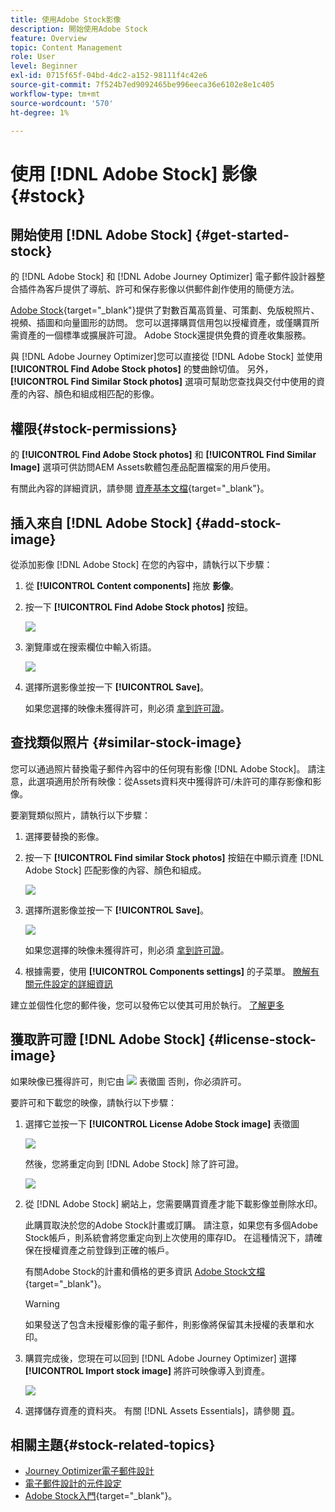 ```yaml
---
title: 使用Adobe Stock影像
description: 開始使用Adobe Stock
feature: Overview
topic: Content Management
role: User
level: Beginner
exl-id: 0715f65f-04bd-4dc2-a152-98111f4c42e6
source-git-commit: 7f524b7ed9092465be996eeca36e6102e8e1c405
workflow-type: tm+mt
source-wordcount: '570'
ht-degree: 1%

---
```


# 使用 [!DNL Adobe Stock] 影像 {#stock}

## 開始使用 [!DNL Adobe Stock] {#get-started-stock}

的 [!DNL Adobe Stock] 和 [!DNL Adobe Journey Optimizer] 電子郵件設計器整合插件為客戶提供了導航、許可和保存影像以供郵件創作使用的簡便方法。

[Adobe Stock](https://helpx.adobe.com/stock/get-started.html){target=&quot;_blank&quot;}提供了對數百萬高質量、可策劃、免版稅照片、視頻、插圖和向量圖形的訪問。 您可以選擇購買信用包以授權資產，或僅購買所需資產的一個標準或擴展許可證。 Adobe Stock還提供免費的資產收集服務。

與 [!DNL Adobe Journey Optimizer]您可以直接從 [!DNL Adobe Stock] 並使用 **[!UICONTROL Find Adobe Stock photos]** 的雙曲餘切值。 另外， **[!UICONTROL Find Similar Stock photos]** 選項可幫助您查找與交付中使用的資產的內容、顏色和組成相匹配的影像。

## 權限{#stock-permissions}

的 **[!UICONTROL Find Adobe Stock photos]** 和 **[!UICONTROL Find Similar Image]** 選項可供訪問AEM Assets軟體包產品配置檔案的用戶使用。

有關此內容的詳細資訊，請參閱 [資產基本文檔](https://experienceleague.adobe.com/docs/experience-manager-assets-essentials/help/get-started-admins/deploy-administer.html#add-users-to-essentials){target=&quot;_blank&quot;}。

## 插入來自 [!DNL Adobe Stock] {#add-stock-image}

從添加影像 [!DNL Adobe Stock] 在您的內容中，請執行以下步驟：

1. 從 **[!UICONTROL Content components]** 拖放 **影像**。

1. 按一下 **[!UICONTROL Find Adobe Stock photos]** 按鈕。

   ![](assets/stock-find-photos.png)

1. 瀏覽庫或在搜索欄位中輸入術語。

   ![](assets/stock-select-from-lib.png)

1. 選擇所選影像並按一下 **[!UICONTROL Save]**。

   如果您選擇的映像未獲得許可，則必須 [拿到許可證](#license-stock-image)。


## 查找類似照片 {#similar-stock-image}

您可以通過照片替換電子郵件內容中的任何現有影像 [!DNL Adobe Stock]。 請注意，此選項適用於所有映像：從Assets資料夾中獲得許可/未許可的庫存影像和影像。

要瀏覽類似照片，請執行以下步驟：

1. 選擇要替換的影像。
1. 按一下 **[!UICONTROL Find similar Stock photos]** 按鈕在中顯示資產 [!DNL Adobe Stock] 匹配影像的內容、顏色和組成。

   ![](assets/stock-similar.png)

1. 選擇所選影像並按一下 **[!UICONTROL Save]**。

   ![](assets/stock-similar-results.png)

   如果您選擇的映像未獲得許可，則必須 [拿到許可證](#license-stock-image)。

1. 根據需要，使用 **[!UICONTROL Components settings]** 的子菜單。 [瞭解有關元件設定的詳細資訊](content-components.md)

建立並個性化您的郵件後，您可以發佈它以使其可用於執行。 [了解更多](../messages/publish-manage-message.md)


## 獲取許可證 [!DNL Adobe Stock] {#license-stock-image}

如果映像已獲得許可，則它由 ![](assets/stock_10.png) 表徵圖 否則，你必須許可。

要許可和下載您的映像，請執行以下步驟：

1. 選擇它並按一下 **[!UICONTROL License Adobe Stock image]** 表徵圖

   ![](assets/stock-license-icon.png)

   然後，您將重定向到 [!DNL Adobe Stock] 除了許可證。

   ![](assets/stock-license-photo.png)

1. 從 [!DNL Adobe Stock] 網站上，您需要購買資產才能下載影像並刪除水印。

   此購買取決於您的Adobe Stock計畫或訂購。 請注意，如果您有多個Adobe Stock帳戶，則系統會將您重定向到上次使用的庫存ID。 在這種情況下，請確保在授權資產之前登錄到正確的帳戶。

   有關Adobe Stock的計畫和價格的更多資訊 [Adobe Stock文檔](https://stock.adobe.com/plans){target=&quot;_blank&quot;}。

   >[!WARNING]
   > 如果發送了包含未授權影像的電子郵件，則影像將保留其未授權的表單和水印。

1. 購買完成後，您現在可以回到 [!DNL Adobe Journey Optimizer] 選擇 **[!UICONTROL Import stock image]** 將許可映像導入到資產。

   ![](assets/stock_6.png)

1. 選擇儲存資產的資料夾。 有關 [!DNL Assets Essentials]，請參閱 [頁](assets-essentials.md#get-started-assets-essentials)。

## 相關主題{#stock-related-topics}

* [Journey Optimizer電子郵件設計](design-emails.md)
* [電子郵件設計的元件設定](content-components.md)
* [Adobe Stock入門](https://helpx.adobe.com/stock/get-started.html){target=&quot;_blank&quot;}。

